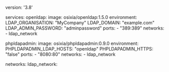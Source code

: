 version: '3.8'

services:
  openldap:
    image: osixia/openldap:1.5.0
    environment:
      LDAP_ORGANISATION: "MyCompany"
      LDAP_DOMAIN: "example.com"
      LDAP_ADMIN_PASSWORD: "adminpassword"
    ports:
      - "389:389"
    networks:
      - ldap_network

  phpldapadmin:
    image: osixia/phpldapadmin:0.9.0
    environment:
      PHPLDAPADMIN_LDAP_HOSTS: "openldap"
      PHPLDAPADMIN_HTTPS: "false"
    ports:
      - "8080:80"
    networks:
      - ldap_network

networks:
  ldap_network:

